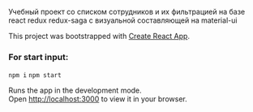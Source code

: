 Учебный проект со списком сотрудников и их фильтрацией на базе react redux redux-saga с визуальной составляющей на material-ui

This project was bootstrapped with [Create React App](https://github.com/facebook/create-react-app).

### For start input:

`npm i`
`npm start`

Runs the app in the development mode.\
Open [http://localhost:3000](http://localhost:3000) to view it in your browser.


